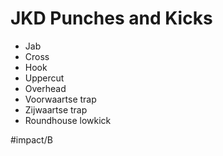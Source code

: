 
# JKD Punches and Kicks
- Jab 
- Cross 
- Hook 
- Uppercut 
- Overhead 
- Voorwaartse trap 
- Zijwaartse trap 
- Roundhouse lowkick


#impact/B 